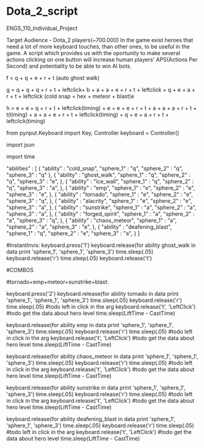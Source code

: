# Dota_2_script
ENGS_110_Individual_Project

Target Audience - Dota_2 players(~700.000)
In the game exist heroes that need a lot of more keyboard touches, than other ones, to be useful in the game. A script which provides us with the oportunity to make several actions clicking on one button will increase human players' APS(Actions Per Second) and potentiality to be able to win AI bots.

f = q + q + e + r + t (auto ghost walk)

g = q + q + q + r + t + leftclick+ b + a + a + e + r + t + leftclick + q + e + a + r + t + leftclick (cold snap + hex + meteor + blast)e

h = e + e + q + r + t + leftclick(timing) + e + e + e + r + t + a + a + a + r + t + t(timing) + a + a + e + r + t + leftclick(timing) + q + e + a + r + t + leftclick(timing)


from pynput.Keyboard import Key, Controller
keyboard = Controller()

import json

import time


"abilities" : [
  {
  "ability" : "cold_snap",
  "sphere_1" : "q",
  "sphere_2" : "q",
  "sphere_3" : "q"
  },
  {
  "ability" : "ghost_walk",
  "sphere_1" : "q",
  "sphere_2" : "q",
  "sphere_3" : "e",
  },
  {
  "ability" : "ice_wall",
  "sphere_1" : "q",
  "sphere_2" : "q",
  "sphere_3" : "a",
  },
  {
  "ability" : "emp",
  "sphere_1" : "e",
  "sphere_2" : "e",
  "sphere_3" : "e",
  },
  {
  "ability" : "tornado",
  "sphere_1" : "e",
  "sphere_2" : "e",
  "sphere_3" : "q",
  },
  {
  "ability" : "alacrity",
  "sphere_1" : "e",
  "sphere_2" : "e",
  "sphere_3" : "a",
  },
  {
  "ability" : "sunstrike",
  "sphere_1" : "a",
  "sphere_2" : "a",
  "sphere_3" : "a",
  },
  {
  "ability" : "forged_spirit",
  "sphere_1" : "a",
  "sphere_2" : "a",
  "sphere_3" : "q",
  },
  {
  "ability" : "chaos_meteor",
  "sphere_1" : "a",
  "sphere_2" : "a",
  "sphere_3" : "e",
  },
  {
  "ability" : "deafening_blast",
  "sphere_1" : "q",
  "sphere_2" : "e",
  "sphere_3" : "a",
  }
 ]


#InstantInvis:
keyboard.press('1')
keyboard.release(for ability ghost_walk in data print 'sphere_1', 'sphere_1', 'sphere_3')
time.sleep(.05)
keyboard.release('r')
time.sleep(.05)
keyboard.release('t')



#COMBOS


#tornado+emp+meteor+sunstrike+blast:

keyboard.press('2')
keyboard.release(for ability tornado in data print 'sphere_1', 'sphere_1', 'sphere_3')
time.sleep(.05)
keyboard.release('r')
time.sleep(.05)
#todo left in click in the arg
keyboard.release('t', 'LeftClick')
#todo get the data about hero level
time.sleep(LiftTime - CastTime)

keyboard.release(for ability emp in data print 'sphere_1', 'sphere_1', 'sphere_3')
time.sleep(.05)
keyboard.release('r')
time.sleep(.05)
#todo left in click in the arg
keyboard.release('t', 'LeftClick')
#todo get the data about hero level
time.sleep(LiftTime - CastTime)

keyboard.release(for ability chaos_meteor in data print 'sphere_1', 'sphere_1', 'sphere_3')
time.sleep(.05)
keyboard.release('r')
time.sleep(.05)
#todo left in click in the arg
keyboard.release('t', 'LeftClick')
#todo get the data about hero level
time.sleep(LiftTime - CastTime)

keyboard.release(for ability sunstrike in data print 'sphere_1', 'sphere_1', 'sphere_3')
time.sleep(.05)
keyboard.release('r')
time.sleep(.05)
#todo left in click in the arg
keyboard.release('t', 'LeftClick')
#todo get the data about hero level
time.sleep(LiftTime - CastTime)

keyboard.release(for ability deafening_blast in data print 'sphere_1', 'sphere_1', 'sphere_3')
time.sleep(.05)
keyboard.release('r')
time.sleep(.05)
#todo left in click in the arg
keyboard.release('t', 'LeftClick')
#todo get the data about hero level
time.sleep(LiftTime - CastTime)




